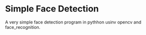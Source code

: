 # Simple Face Detection
A very simple face detection program in pythhon usinv opencv and face_recognition.
